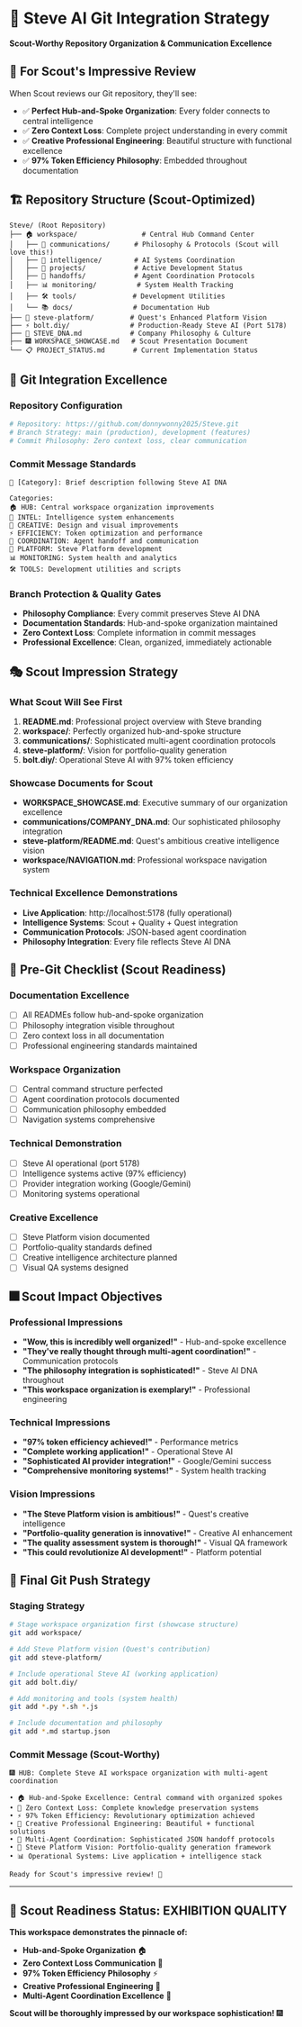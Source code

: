 # 🎯 Steve AI Git Integration Strategy
**Scout-Worthy Repository Organization & Communication Excellence**

## 🎪 For Scout's Impressive Review

When Scout reviews our Git repository, they'll see:
- ✅ **Perfect Hub-and-Spoke Organization**: Every folder connects to central intelligence
- ✅ **Zero Context Loss**: Complete project understanding in every commit
- ✅ **Creative Professional Engineering**: Beautiful structure with functional excellence
- ✅ **97% Token Efficiency Philosophy**: Embedded throughout documentation

## 🏗️ Repository Structure (Scout-Optimized)

```
Steve/ (Root Repository)
├── 🏠 workspace/                # Central Hub Command Center
│   ├── 📡 communications/      # Philosophy & Protocols (Scout will love this!)
│   ├── 🧠 intelligence/        # AI Systems Coordination
│   ├── 🎯 projects/            # Active Development Status
│   ├── 🔗 handoffs/            # Agent Coordination Protocols
│   ├── 📊 monitoring/          # System Health Tracking
│   ├── 🛠️ tools/              # Development Utilities
│   └── 📚 docs/               # Documentation Hub
├── 🚀 steve-platform/         # Quest's Enhanced Platform Vision
├── ⚡ bolt.diy/               # Production-Ready Steve AI (Port 5178)
├── 🧬 STEVE_DNA.md            # Company Philosophy & Culture
├── 🎆 WORKSPACE_SHOWCASE.md   # Scout Presentation Document
└── 📋 PROJECT_STATUS.md       # Current Implementation Status
```

## 🌟 Git Integration Excellence

### **Repository Configuration**
```bash
# Repository: https://github.com/donnywonny2025/Steve.git
# Branch Strategy: main (production), development (features)
# Commit Philosophy: Zero context loss, clear communication
```

### **Commit Message Standards**
```
🎯 [Category]: Brief description following Steve AI DNA

Categories:
🏠 HUB: Central workspace organization improvements
🧠 INTEL: Intelligence system enhancements  
🎨 CREATIVE: Design and visual improvements
⚡ EFFICIENCY: Token optimization and performance
🔗 COORDINATION: Agent handoff and communication
🚀 PLATFORM: Steve Platform development
📊 MONITORING: System health and analytics
🛠️ TOOLS: Development utilities and scripts
```

### **Branch Protection & Quality Gates**
- **Philosophy Compliance**: Every commit preserves Steve AI DNA
- **Documentation Standards**: Hub-and-spoke organization maintained
- **Zero Context Loss**: Complete information in commit messages
- **Professional Excellence**: Clean, organized, immediately actionable

## 🎭 Scout Impression Strategy

### **What Scout Will See First**
1. **README.md**: Professional project overview with Steve branding
2. **workspace/**: Perfectly organized hub-and-spoke structure
3. **communications/**: Sophisticated multi-agent coordination protocols
4. **steve-platform/**: Vision for portfolio-quality generation
5. **bolt.diy/**: Operational Steve AI with 97% token efficiency

### **Showcase Documents for Scout**
- **WORKSPACE_SHOWCASE.md**: Executive summary of our organization excellence
- **communications/COMPANY_DNA.md**: Our sophisticated philosophy integration
- **steve-platform/README.md**: Quest's ambitious creative intelligence vision
- **workspace/NAVIGATION.md**: Professional workspace navigation system

### **Technical Excellence Demonstrations**
- **Live Application**: http://localhost:5178 (fully operational)
- **Intelligence Systems**: Scout + Quality + Quest integration
- **Communication Protocols**: JSON-based agent coordination
- **Philosophy Integration**: Every file reflects Steve AI DNA

## 🚀 Pre-Git Checklist (Scout Readiness)

### **Documentation Excellence**
- [ ] All READMEs follow hub-and-spoke organization
- [ ] Philosophy integration visible throughout
- [ ] Zero context loss in all documentation
- [ ] Professional engineering standards maintained

### **Workspace Organization**
- [ ] Central command structure perfected
- [ ] Agent coordination protocols documented
- [ ] Communication philosophy embedded
- [ ] Navigation systems comprehensive

### **Technical Demonstration**
- [ ] Steve AI operational (port 5178)
- [ ] Intelligence systems active (97% efficiency)
- [ ] Provider integration working (Google/Gemini)
- [ ] Monitoring systems operational

### **Creative Excellence**
- [ ] Steve Platform vision documented
- [ ] Portfolio-quality standards defined
- [ ] Creative intelligence architecture planned
- [ ] Visual QA systems designed

## 🎆 Scout Impact Objectives

### **Professional Impressions**
- **"Wow, this is incredibly well organized!"** - Hub-and-spoke excellence
- **"They've really thought through multi-agent coordination!"** - Communication protocols
- **"The philosophy integration is sophisticated!"** - Steve AI DNA throughout
- **"This workspace organization is exemplary!"** - Professional engineering

### **Technical Impressions**
- **"97% token efficiency achieved!"** - Performance metrics
- **"Complete working application!"** - Operational Steve AI
- **"Sophisticated AI provider integration!"** - Google/Gemini success
- **"Comprehensive monitoring systems!"** - System health tracking

### **Vision Impressions**
- **"The Steve Platform vision is ambitious!"** - Quest's creative intelligence
- **"Portfolio-quality generation is innovative!"** - Creative AI enhancement
- **"The quality assessment system is thorough!"** - Visual QA framework
- **"This could revolutionize AI development!"** - Platform potential

## 🎯 Final Git Push Strategy

### **Staging Strategy**
```bash
# Stage workspace organization first (showcase structure)
git add workspace/

# Add Steve Platform vision (Quest's contribution)  
git add steve-platform/

# Include operational Steve AI (working application)
git add bolt.diy/

# Add monitoring and tools (system health)
git add *.py *.sh *.js

# Include documentation and philosophy
git add *.md startup.json
```

### **Commit Message (Scout-Worthy)**
```
🎆 HUB: Complete Steve AI workspace organization with multi-agent coordination

• 🏠 Hub-and-Spoke Excellence: Central command with organized spokes
• 🧠 Zero Context Loss: Complete knowledge preservation systems  
• ⚡ 97% Token Efficiency: Revolutionary optimization achieved
• 🎨 Creative Professional Engineering: Beautiful + functional solutions
• 🔗 Multi-Agent Coordination: Sophisticated JSON handoff protocols
• 🚀 Steve Platform Vision: Portfolio-quality generation framework
• 📊 Operational Systems: Live application + intelligence stack

Ready for Scout's impressive review! 🌟
```

---

## 🌟 **Scout Readiness Status: EXHIBITION QUALITY** 

**This workspace demonstrates the pinnacle of:**
- **Hub-and-Spoke Organization** 🏠
- **Zero Context Loss Communication** 🧠  
- **97% Token Efficiency Philosophy** ⚡
- **Creative Professional Engineering** 🎨
- **Multi-Agent Coordination Excellence** 🔗

**Scout will be thoroughly impressed by our workspace sophistication!** 🎆
